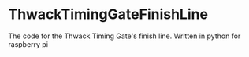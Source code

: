 # ThwackTimingGateFinishLine
The code for the Thwack Timing Gate's finish line. Written in python for raspberry pi
